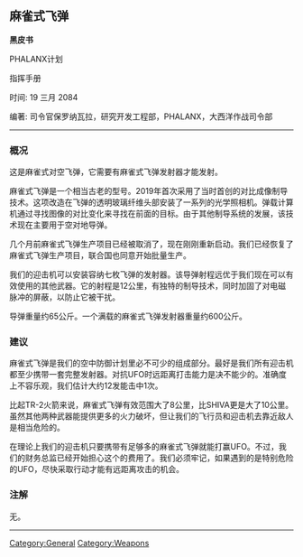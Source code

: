 ## 麻雀式飞弹

**黑皮书**

PHALANX计划

指挥手册

时间: 19 三月 2084

编著: 司令官保罗纳瓦拉，研究开发工程部，PHALANX，大西洋作战司令部

------------------------------------------------------------------------

### 概况

这是麻雀式对空飞弹，它需要有麻雀式飞弹发射器才能发射。

麻雀式飞弹是一个相当古老的型号。2019年首次采用了当时首创的对比成像制导技术。这项改造在飞弹的透明玻璃纤维头部安装了一系列的光学照相机。弹载计算机通过寻找图像的对比变化来寻找在前面的目标。由于其他制导系统的发展，该技术现在主要用于空对地导弹。

几个月前麻雀式飞弹生产项目已经被取消了，现在刚刚重新启动。我们已经恢复了麻雀式飞弹生产项目，联合国也同意开始批量生产。

我们的迎击机可以安装容纳七枚飞弹的发射器。该导弹射程远优于我们现在可以有效使用的其他武器。它的射程是12公里，有独特的制导技术，同时加固了对电磁脉冲的屏蔽，以防止它被干扰。

导弹重量约65公斤。一个满载的麻雀式飞弹发射器重量约600公斤。

### 建议

麻雀式飞弹是我们的空中防御计划里必不可少的组成部分。最好是我们所有迎击机都至少携带一套完整发射器。对抗UFO时远距离打击能力是决不能少的。准确度上不容乐观，我们估计大约12发能击中1次。

比起TR-2火箭来说，麻雀式飞弹有效范围大了8公里，比SHIVA更是大了10公里。虽然其他两种武器能提供更多的火力破坏，但让我们的飞行员和迎击机去靠近敌人是相当危险的。

在理论上我们的迎击机只要携带有足够多的麻雀式飞弹就能打赢UFO。不过，我们的财务总监已经开始担心这个的费用了。我们必须牢记，如果遇到的是特别危险的UFO，尽快采取行动才能有远距离攻击的机会。

### 注解

无。

------------------------------------------------------------------------

[Category:General](Category:General "wikilink")
[Category:Weapons](Category:Weapons "wikilink")